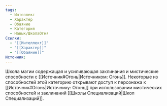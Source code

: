 ```yaml
---
tags:
  - Интеллект
  - Характер
  - Обаяние
  - Категория
  - Навык/ШколаОгня
Ссылки:
  - "[[Интеллект]]"
  - "[[Характер]]"
  - "[[Обаяние]]"
Источник:
---
```

Школа магии содержащая и усиливающая заклинания и мистические способности с [[Источник#Огонь|Источником: Огонь]]. Некоторые из способностей этой категорию открывают доступ к персонажа к [[Источник#Огонь|Источнику: Огонь]] при использовании мистических способностей и заклинаний [[Школы Специализаций|Школ Специализаций]]. 